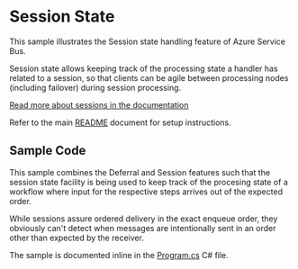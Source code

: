 # Session State

This sample illustrates the Session state handling feature of Azure Service Bus. 

Session state allows keeping track of the processing state a handler has related
to a session, so that clients can be agile between processing nodes (including
failover) during session processing.

[Read more about sessions in the documentation][1]

Refer to the main [README](../README.md) document for setup instructions. 

## Sample Code 

This sample combines the Deferral and Session features such that the session state 
facility is being used to keep track of the procesing state of a workflow where
input for the respective steps arrives out of the expected order.

While sessions assure ordered delivery in the exact enqueue order, they
obviously can't detect when messages are intentionally sent in an order other
than expected by the receiver.

The sample is documented inline in the [Program.cs](Program.cs) C# file.

[1]: https://docs.microsoft.com/azure/service-bus-messaging/message-sessions